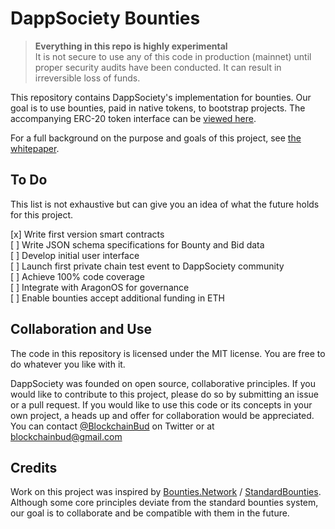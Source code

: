 # DappSociety Bounties

>**Everything in this repo is highly experimental**  
It is not secure to use any of this code in production (mainnet) until proper security audits have been conducted. It can result in irreversible loss of funds.

This repository contains DappSociety's implementation for bounties. Our goal is to use bounties, paid in native tokens, to bootstrap projects. The accompanying ERC-20 token interface can be [viewed here](https://github.com/DappSociety/token-contracts/tree/wip).

For a full background on the purpose and goals of this project, see [the whitepaper](./docs/whitepaper.md).



## To Do
This list is not exhaustive but can give you an idea of what the future holds for this project.

[x] Write first version smart contracts  
[ ] Write JSON schema specifications for Bounty and Bid data  
[ ] Develop initial user interface  
[ ] Launch first private chain test event to DappSociety community  
[ ] Achieve 100% code coverage  
[ ] Integrate with AragonOS for governance  
[ ] Enable bounties accept additional funding in ETH  

## Collaboration and Use
The code in this repository is licensed under the MIT license. You are free to do whatever you like with it.

DappSociety was founded on open source, collaborative principles. If you would like to contribute to this project, please do so by submitting an issue or a pull request. If you would like to use this code or its concepts in your own project, a heads up and offer for collaboration would be appreciated. You can contact [@BlockchainBud](https://twitter.com/BlockchainBud) on Twitter or at <blockchainbud@gmail.com>



## Credits
Work on this project was inspired by [Bounties.Network](https://bounties.network) / [StandardBounties](https://github.com/Bounties-Network/StandardBounties). Although some core principles deviate from the standard bounties system, our goal is to collaborate and be compatible with them in the future.
